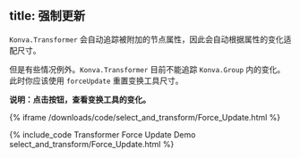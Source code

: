 title: 强制更新
---

`Konva.Transformer` 会自动追踪被附加的节点属性，因此会自动根据属性的变化适配尺寸。

但是有些情况例外。`Konva.Transformer` 目前不能追踪 `Konva.Group` 内的变化。此时你应该使用 `forceUpdate` 重置变换工具尺寸。

**说明：点击按钮，查看变换工具的变化。**

{% iframe /downloads/code/select_and_transform/Force_Update.html %}

{% include_code Transformer Force Update Demo select_and_transform/Force_Update.html %}